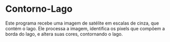 # Contorno-Lago
Este programa recebe uma imagem de satélite em escalas de cinza, que contém o lago. Ele processa a imagem, identifica os pixels que compõem a borda do lago, e altera suas cores, contornando o lago.
